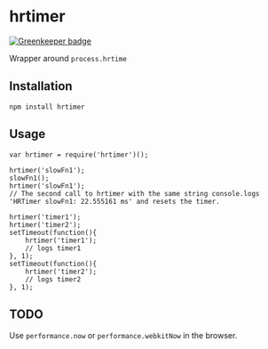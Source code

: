 # hrtimer

[![Greenkeeper badge](https://badges.greenkeeper.io/dbrockman/hrtimer.svg)](https://greenkeeper.io/)

Wrapper around `process.hrtime`


## Installation

```
npm install hrtimer
```


## Usage

```
var hrtimer = require('hrtimer')();

hrtimer('slowFn1');
slowFn1();
hrtimer('slowFn1');
// The second call to hrtimer with the same string console.logs 'HRTimer slowFn1: 22.555161 ms' and resets the timer.

hrtimer('timer1');
hrtimer('timer2');
setTimeout(function(){
	hrtimer('timer1');
	// logs timer1
}, 1);
setTimeout(function(){
	hrtimer('timer2');
	// logs timer2
}, 1);
```


## TODO

Use `performance.now` or `performance.webkitNow` in the browser.
